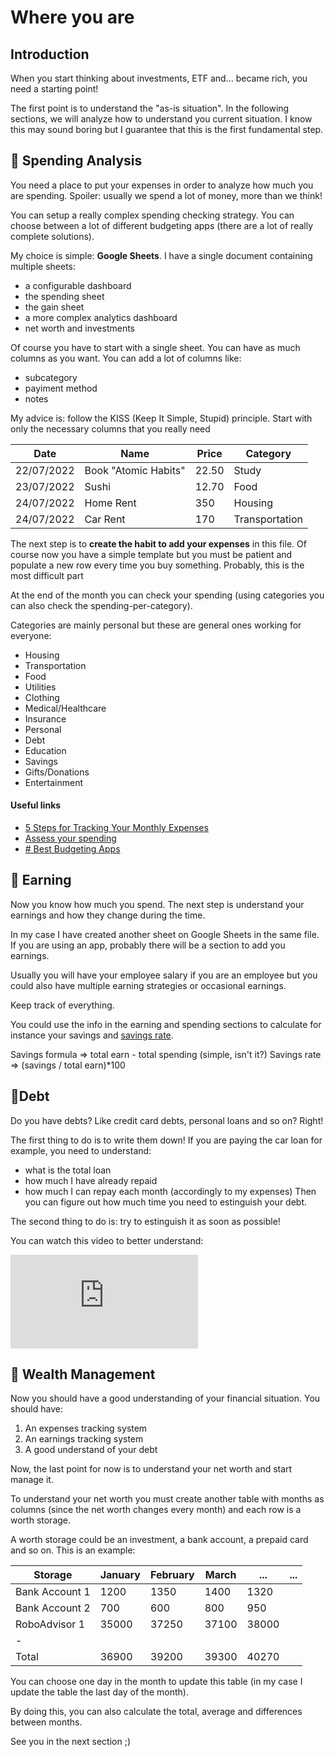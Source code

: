 # Where you are
## Introduction
When you start thinking about investments, ETF and... became rich, you need a starting point! 

The first point is to understand the "as-is situation". In the following sections, we will analyze how to understand you current situation. I know this may sound boring but I guarantee that this is the first fundamental step.

## 💸 Spending Analysis
You need a place to put your expenses in order to analyze how much you are spending.
Spoiler: usually we spend a lot of money, more than we think!

You can setup a really complex spending checking strategy.
You can choose between a lot of different budgeting apps (there are a lot of really complete solutions).

My choice is simple: **Google Sheets**. 
I have a single document containing multiple sheets: 
- a configurable dashboard
- the spending sheet
- the gain sheet
- a more complex analytics dashboard
- net worth and investments

Of course you have to start with a single sheet.
You can have as much columns as you want. You can add a lot of columns like: 
- subcategory
- payiment method
- notes

 My advice is: follow the KISS (Keep It Simple, Stupid) principle. Start with only the necessary columns that you really need

| Date       | Name                 | Price | Category       |
| ---------- | -------------------- | ----- | -------------- |
| 22/07/2022 | Book "Atomic Habits" | 22.50 | Study          |
| 23/07/2022 | Sushi                | 12.70 | Food           |
| 24/07/2022 | Home Rent            | 350   | Housing        |
| 24/07/2022 | Car Rent             | 170   | Transportation | 

The next step is to **create the habit to add your expenses** in this file. Of course now you have a simple template but you must be patient and populate a new row every time you buy something. Probably, this is the most difficult part


At the end of the month you can check your spending (using categories you can also check the spending-per-category).

Categories are mainly personal but these are general ones working for everyone: 
- Housing
- Transportation
- Food
- Utilities
- Clothing
- Medical/Healthcare
- Insurance
- Personal
- Debt
- Education
- Savings
- Gifts/Donations
- Entertainment 

#### Useful links
- [5 Steps for Tracking Your Monthly Expenses](https://www.nerdwallet.com/article/finance/tracking-monthly-expenses)
- [Assess your spending](https://www.consumerfinance.gov/owning-a-home/prepare/assess-your-spending/)
- [# Best Budgeting Apps](https://www.forbes.com/advisor/banking/best-budgeting-apps/)

## 🤑 Earning 
Now you know how much you spend. The next step is understand your earnings and how they change during the time. 

In my case I have created another sheet on Google Sheets in the same file. If you are using an app, probably there will be a section to add you earnings. 

Usually you will have your employee salary if you are an employee but you could also have multiple earning strategies or occasional earnings. 

Keep track of everything. 

You could use the info in the earning and spending sections to calculate for instance your savings and [savings rate](https://www.investopedia.com/terms/s/savings-rate.asp).

Savings formula => total earn - total spending (simple, isn't it?)
Savings rate => (savings / total earn)\*100


## 🐻Debt
Do you have debts? Like credit card debts, personal loans and so on? 
Right! 

The first thing to do is to write them down! If you are paying the car loan for example, you need to understand:
- what is the total loan
- how much I have already repaid
- how much I can repay each month (accordingly to my expenses)
Then you can figure out how much time you need to estinguish your debt.

The second thing to do is: try to estinguish it as soon as possible! 

You can watch this video to better understand: 
<iframe  src="https://www.youtube.com/embed/S9x1FoosIDo" title="YouTube video player" frameborder="0" allow="accelerometer; autoplay; clipboard-write; encrypted-media; gyroscope; picture-in-picture" allowfullscreen></iframe>


## 👛 Wealth Management

Now you should have a good understanding of your financial situation.
You should have: 
1. An expenses tracking system
2. An earnings tracking system
3. A good understand of your debt

Now, the last point for now is to understand your net worth and start manage it.

To understand your net worth you must create another table with months as columns (since the net worth changes every month) and each row is a worth storage.

A worth storage could be an investment, a bank account, a prepaid card and so on.
This is an example: 

| Storage        | January | February | March | ...   | ... |
| -------------- | ------- | -------- | ----- | ----- | --- |
| Bank Account 1 | 1200    | 1350     | 1400  | 1320  |     |
| Bank Account 2 | 700     | 600      | 800   | 950   |     |
| RoboAdvisor 1  | 35000   | 37250    | 37100 | 38000 |     |
| -              |         |          |       |       |     |
| Total          | 36900   | 39200    | 39300 | 40270 |     |

You can choose one day in the month to update this table (in my case I update the table the last day of the month).

By doing this, you can also calculate the total, average and differences between months.

See you in the next section ;) 